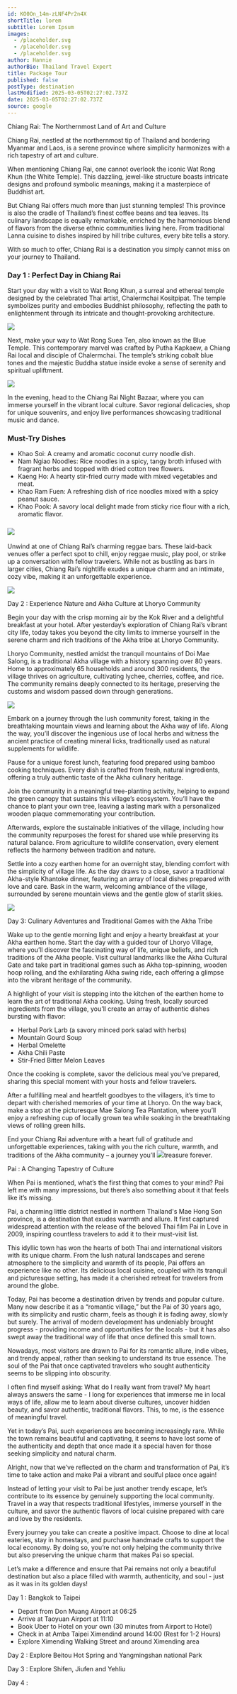 ```yaml
---
id: KO0On_14m-zLNF4Pr2n4X
shortTitle: lorem
subtitle: Lorem Ipsum
images:
  - /placeholder.svg
  - /placeholder.svg
  - /placeholder.svg
author: Hannie
authorBio: Thailand Travel Expert
title: Package Tour
published: false
postType: destination
lastModified: 2025-03-05T02:27:02.737Z
date: 2025-03-05T02:27:02.737Z
source: google
---
```

Chiang Rai: The Northernmost Land of Art and Culture

Chiang Rai, nestled at the northernmost tip of Thailand and bordering Myanmar and Laos, is a serene province where simplicity harmonizes with a rich tapestry of art and culture.

When mentioning Chiang Rai, one cannot overlook the iconic Wat Rong Khun (the White Temple). This dazzling, jewel-like structure boasts intricate designs and profound symbolic meanings, making it a masterpiece of Buddhist art.

But Chiang Rai offers much more than just stunning temples! This province is also the cradle of Thailand’s finest coffee beans and tea leaves. Its culinary landscape is equally remarkable, enriched by the harmonious blend of flavors from the diverse ethnic communities living here. From traditional Lanna cuisine to dishes inspired by hill tribe cultures, every bite tells a story.

With so much to offer, Chiang Rai is a destination you simply cannot miss on your journey to Thailand.

### Day 1 : Perfect Day in Chiang Rai

Start your day with a visit to Wat Rong Khun, a surreal and ethereal temple designed by the celebrated Thai artist, Chalermchai Kositpipat. The temple symbolizes purity and embodies Buddhist philosophy, reflecting the path to enlightenment through its intricate and thought-provoking architecture.

![](https://cdn.hanniestravels.com/package-2.jpg)

Next, make your way to Wat Rong Suea Ten, also known as the Blue Temple. This contemporary marvel was crafted by Putha Kapkaew, a Chiang Rai local and disciple of Chalermchai. The temple’s striking cobalt blue tones and the majestic Buddha statue inside evoke a sense of serenity and spiritual upliftment.

![](https://cdn.hanniestravels.com/package-2-1.jpg)

In the evening, head to the Chiang Rai Night Bazaar, where you can immerse yourself in the vibrant local culture. Savor regional delicacies, shop for unique souvenirs, and enjoy live performances showcasing traditional music and dance.

### Must-Try Dishes

* Khao Soi: A creamy and aromatic coconut curry noodle dish.
* Nam Ngiao Noodles: Rice noodles in a spicy, tangy broth infused with fragrant herbs and topped with dried cotton tree flowers.
* Kaeng Ho: A hearty stir-fried curry made with mixed vegetables and meat.
* Khao Ram Fuen: A refreshing dish of rice noodles mixed with a spicy peanut sauce.
* Khao Pook: A savory local delight made from sticky rice flour with a rich, aromatic flavor.

###

### ![](https://cdn.hanniestravels.com/package-2-2.jpg)

Unwind at one of Chiang Rai’s charming reggae bars. These laid-back venues offer a perfect spot to chill, enjoy reggae music, play pool, or strike up a conversation with fellow travelers. While not as bustling as bars in larger cities, Chiang Rai’s nightlife exudes a unique charm and an intimate, cozy vibe, making it an unforgettable experience.

![](https://cdn.hanniestravels.com/package-2-3.jpg)

Day 2 : Experience Nature and Akha Culture at Lhoryo Community

Begin your day with the crisp morning air by the Kok River and a delightful breakfast at your hotel. After yesterday’s exploration of Chiang Rai’s vibrant city life, today takes you beyond the city limits to immerse yourself in the serene charm and rich traditions of the Akha tribe at Lhoryo Community.

Lhoryo Community, nestled amidst the tranquil mountains of Doi Mae Salong, is a traditional Akha village with a history spanning over 80 years. Home to approximately 65 households and around 300 residents, the village thrives on agriculture, cultivating lychee, cherries, coffee, and rice. The community remains deeply connected to its heritage, preserving the customs and wisdom passed down through generations.

![](https://cdn.hanniestravels.com/package-2-4.jpg)

Embark on a journey through the lush community forest, taking in the breathtaking mountain views and learning about the Akha way of life. Along the way, you’ll discover the ingenious use of local herbs and witness the ancient practice of creating mineral licks, traditionally used as natural supplements for wildlife.

Pause for a unique forest lunch, featuring food prepared using bamboo cooking techniques. Every dish is crafted from fresh, natural ingredients, offering a truly authentic taste of the Akha culinary heritage.

Join the community in a meaningful tree-planting activity, helping to expand the green canopy that sustains this village’s ecosystem. You’ll have the chance to plant your own tree, leaving a lasting mark with a personalized wooden plaque commemorating your contribution.

Afterwards, explore the sustainable initiatives of the village, including how the community repurposes the forest for shared use while preserving its natural balance. From agriculture to wildlife conservation, every element reflects the harmony between tradition and nature.

Settle into a cozy earthen home for an overnight stay, blending comfort with the simplicity of village life. As the day draws to a close, savor a traditional Akha-style Khantoke dinner, featuring an array of local dishes prepared with love and care. Bask in the warm, welcoming ambiance of the village, surrounded by serene mountain views and the gentle glow of starlit skies.

![](https://cdn.hanniestravels.com/package-2-5.jpg)

Day 3: Culinary Adventures and Traditional Games with the Akha Tribe

Wake up to the gentle morning light and enjoy a hearty breakfast at your Akha earthen home. Start the day with a guided tour of Lhoryo Village, where you’ll discover the fascinating way of life, unique beliefs, and rich traditions of the Akha people. Visit cultural landmarks like the Akha Cultural Gate and take part in traditional games such as Akha top-spinning, wooden hoop rolling, and the exhilarating Akha swing ride, each offering a glimpse into the vibrant heritage of the community.

A highlight of your visit is stepping into the kitchen of the earthen home to learn the art of traditional Akha cooking. Using fresh, locally sourced ingredients from the village, you’ll create an array of authentic dishes bursting with flavor:

* Herbal Pork Larb (a savory minced pork salad with herbs)
* Mountain Gourd Soup
* Herbal Omelette
* Akha Chili Paste
* Stir-Fried Bitter Melon Leaves

Once the cooking is complete, savor the delicious meal you’ve prepared, sharing this special moment with your hosts and fellow travelers.

After a fulfilling meal and heartfelt goodbyes to the villagers, it’s time to depart with cherished memories of your time at Lhoryo. On the way back, make a stop at the picturesque Mae Salong Tea Plantation, where you’ll enjoy a refreshing cup of locally grown tea while soaking in the breathtaking views of rolling green hills.

End your Chiang Rai adventure with a heart full of gratitude and unforgettable experiences, taking with you the rich culture, warmth, and traditions of the Akha community – a journey you’ll ![](https://cdn.hanniestravels.com/package-2-6.jpg)treasure forever.

Pai : A Changing Tapestry of Culture

When Pai is mentioned, what’s the first thing that comes to your mind? Pai left me with many impressions, but there’s also something about it that feels like it’s missing.

Pai, a charming little district nestled in northern Thailand's Mae Hong Son province, is a destination that exudes warmth and allure. It first captured widespread attention with the release of the beloved Thai film Pai in Love in 2009, inspiring countless travelers to add it to their must-visit list.

This idyllic town has won the hearts of both Thai and international visitors with its unique charm. From the lush natural landscapes and serene atmosphere to the simplicity and warmth of its people, Pai offers an experience like no other. Its delicious local cuisine, coupled with its tranquil and picturesque setting, has made it a cherished retreat for travelers from around the globe.

Today, Pai has become a destination driven by trends and popular culture. Many now describe it as a “romantic village,” but the Pai of 30 years ago, with its simplicity and rustic charm, feels as though it is fading away, slowly but surely. The arrival of modern development has undeniably brought progress - providing income and opportunities for the locals - but it has also swept away the traditional way of life that once defined this small town.

Nowadays, most visitors are drawn to Pai for its romantic allure, indie vibes, and trendy appeal, rather than seeking to understand its true essence. The soul of the Pai that once captivated travelers who sought authenticity seems to be slipping into obscurity.

I often find myself asking: What do I really want from travel? My heart always answers the same - I long for experiences that immerse me in local ways of life, allow me to learn about diverse cultures, uncover hidden beauty, and savor authentic, traditional flavors. This, to me, is the essence of meaningful travel.

Yet in today’s Pai, such experiences are becoming increasingly rare. While the town remains beautiful and captivating, it seems to have lost some of the authenticity and depth that once made it a special haven for those seeking simplicity and natural charm.

Alright, now that we’ve reflected on the charm and transformation of Pai, it’s time to take action and make Pai a vibrant and soulful place once again!

Instead of letting your visit to Pai be just another trendy escape, let’s contribute to its essence by genuinely supporting the local community. Travel in a way that respects traditional lifestyles, immerse yourself in the culture, and savor the authentic flavors of local cuisine prepared with care and love by the residents.

Every journey you take can create a positive impact. Choose to dine at local eateries, stay in homestays, and purchase handmade crafts to support the local economy. By doing so, you’re not only helping the community thrive but also preserving the unique charm that makes Pai so special.

Let’s make a difference and ensure that Pai remains not only a beautiful destination but also a place filled with warmth, authenticity, and soul - just as it was in its golden days!

Day 1 : Bangkok to Taipei

* Depart from Don Muang Airport at 06:25
* Arrive at Taoyuan Airport at 11:10
* Book Uber to Hotel on your own (30 minutes from Airport to Hotel)
* Check in at Amba Taipei Ximendind around 14:00 (Rest for 1-2 Hours)
* Explore Ximending Walking Street and around Ximending area

Day 2 : Explore Beitou Hot Spring and Yangmingshan national Park

Day 3 : Explore Shifen, Jiufen and Yehliu

Day 4 :
